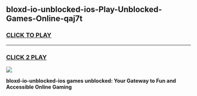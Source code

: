 
## bloxd-io-unblocked-ios-Play-Unblocked-Games-Online-qaj7t
<h3>
<a href="https://premium76.site?title=bloxd-io-unblocked-ios&ref=25A">CLICK TO PLAY</a></h3>
<hr>

<h3>
<a href="https://premium76.site?title=bloxd-io-unblocked-ios&ref=25A">CLICK 2 PLAY</a>
  
</h3>

<a href="https://premium76.site?title=bloxd-io-unblocked-ios&ref=25A"><img src="https://clearcache.store/games.png"></a>


**bloxd-io-unblocked-ios games unblocked: Your Gateway to Fun and Accessible Online Gaming**
